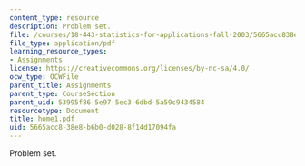 ```yaml
---
content_type: resource
description: Problem set.
file: /courses/18-443-statistics-for-applications-fall-2003/5665acc838e8b6b0d0288f14d17094fa_home1.pdf
file_type: application/pdf
learning_resource_types:
- Assignments
license: https://creativecommons.org/licenses/by-nc-sa/4.0/
ocw_type: OCWFile
parent_title: Assignments
parent_type: CourseSection
parent_uid: 53995f86-5e97-5ec3-6dbd-5a59c9434584
resourcetype: Document
title: home1.pdf
uid: 5665acc8-38e8-b6b0-d028-8f14d17094fa
---
```

Problem set.